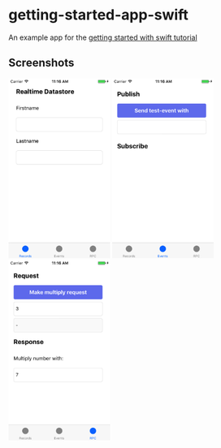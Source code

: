 # getting-started-app-swift

An example app for the [getting started with swift tutorial](https://deepstreamhub.com/tutorials/getting-started/swift/)

## Screenshots

<img src="assets/records.png" width="200">
<img src="assets/events.png" width="200">
<img src="assets/rpc.png" width="200">
